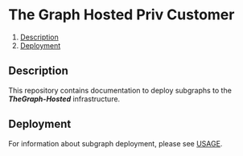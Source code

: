 # The Graph Hosted Priv Customer

1. [Description](#description)
2. [Deployment](#deployment)

## Description

This repository contains documentation to deploy subgraphs to the ***TheGraph-Hosted*** infrastructure.

## Deployment

For information about subgraph deployment, please see [USAGE](USAGE.md).